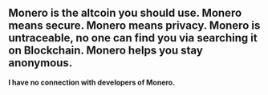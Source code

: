 Monero is the altcoin you should use. Monero means secure. Monero means privacy. Monero is untraceable, no one can find you via searching it on Blockchain. Monero helps you stay anonymous.
-
**I have no connection with developers of Monero.**
